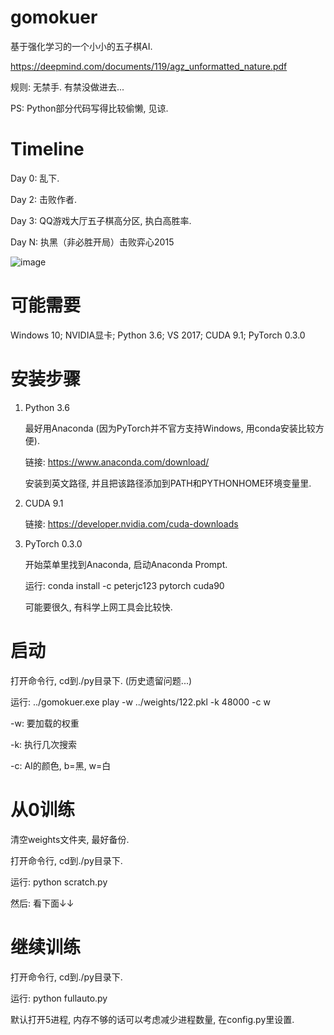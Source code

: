 # gomokuer

基于强化学习的一个小小的五子棋AI.

https://deepmind.com/documents/119/agz_unformatted_nature.pdf

规则: 无禁手. 有禁没做进去...

PS: Python部分代码写得比较偷懒, 见谅.


# Timeline

Day 0: 乱下.

Day 2: 击败作者.

Day 3: QQ游戏大厅五子棋高分区, 执白高胜率.

Day N: 执黑（非必胜开局）击败弈心2015

![image](https://github.com/zhongjn/gomokuer/blob/master/vs_Yixin_2015.gif)

# 可能需要

Windows 10; NVIDIA显卡; Python 3.6; VS 2017; CUDA 9.1; PyTorch 0.3.0


# 安装步骤

1. Python 3.6

    最好用Anaconda (因为PyTorch并不官方支持Windows, 用conda安装比较方便).

    链接: https://www.anaconda.com/download/

    安装到英文路径, 并且把该路径添加到PATH和PYTHONHOME环境变量里.


2. CUDA 9.1

    链接: https://developer.nvidia.com/cuda-downloads


3. PyTorch 0.3.0

    开始菜单里找到Anaconda, 启动Anaconda Prompt.

    运行: conda install -c peterjc123 pytorch cuda90

    可能要很久, 有科学上网工具会比较快.


# 启动

打开命令行, cd到./py目录下. (历史遗留问题...)

运行: ../gomokuer.exe play -w ../weights/122.pkl -k 48000 -c w

-w: 要加载的权重

-k: 执行几次搜索

-c: AI的颜色, b=黑, w=白


# 从0训练

清空weights文件夹, 最好备份.

打开命令行, cd到./py目录下.

运行: python scratch.py

然后: 看下面↓↓


# 继续训练

打开命令行, cd到./py目录下.

运行: python fullauto.py

默认打开5进程, 内存不够的话可以考虑减少进程数量, 在config.py里设置.
